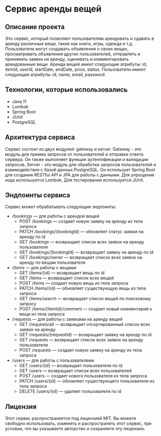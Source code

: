 # Сервис аренды вещей  
## Описание проекта  
Это сервис, который позволяет пользователям арендовать и сдавать в аренду различные вещи, такие как книги, игры, одежда и т.д. Пользователи могут создавать объявления о своих вещах, просматривать объявления других пользователей, отправлять и принимать заявки на аренду, оценивать и комментировать арендованные вещи. Аренда вещей имеет следующие атрибуты: id, itemId, userId, startDate, endDate, price, status. Пользователи имеют следующие атрибуты: id, name, email, password.  

## Технологии, которые использовались  
- Java 11  
- Lombok  
- Spring Boot  
- JUnit  
- PostgreSQL  
## Архитектура сервиса  
Сервис состоит из двух модулей: gateway и server. Gateway - это модуль для приема запросов от пользователей и отправки ответа сервера. Он также выполняет функции аутентификации и валидации запросов. Server - это модуль для обработки запросов пользователей и взаимодействия с базой данных PostgreSQL. Он использует Spring Boot для создания RESTful API и JPA для работы с данными. Для упрощения кода используется Lombok. Для тестирования используется JUnit.  

## Эндпоинты сервиса
Сервис может обрабатывать следующие эндпоинты:

- /bookings — для работы с арендой вещей
    - POST /bookings — создает новую заявку на аренду из тела запроса  
    - PATCH /bookings/{bookingId} — обновляет статус заявки на аренду по id  
    - GET /bookings — возвращает список всех заявок на аренду пользователя  
    - GET /bookings/{bookingId} — возвращает заявку на аренду по id  
    - GET /bookings/owner — возвращает список всех заявок на аренду по вещам пользователя
- /items — для работы с вещами
    - GET /items/{id} — возвращает вещь по id
    - GET /items — возвращает список всех вещей
    - POST /items — создает новую вещь из тела запроса
    - PATCH /items/{id} — обновляет существующую вещь из тела запроса
    - GET /items/search — возвращает список вещей по поисковому запросу
    - POST /items/{itemId}/comment — создает новый комментарий к вещи из тела запроса
- /requests — для работы с заявками на аренду вещей
    - GET /requests/all — возвращает отсортированный список всех заявок на аренду
    - GET /requests/{requestId} — возвращает заявку на аренду по id
    - GET /requests — возвращает список всех заявок на аренду пользователя
    - POST /requests — создает новую заявку на аренду из тела запроса
- /users — для работы с пользователями  
    - GET /users/{id} — возвращает пользователя по id
    - GET /users — возвращает список всех пользователей  
    - POST /users — создает нового пользователя из тела запроса  
    - PATCH /users/{id} — обновляет существующего пользователя из тела запроса  
    - DELETE /users/{id} — удаляет пользователя по id  
## Лицензия
Этот сервис распространяется под лицензией MIT. Вы можете свободно использовать, изменять и распространять этот сервис, при условии, что вы указываете авторство и сохраняете эту лицензию.
